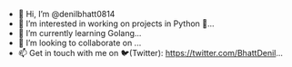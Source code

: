 - 👋 Hi, I’m @denilbhatt0814
- 👀 I’m interested in working on projects in Python 🐍...
- 🌱 I’m currently learning Golang...
- 💞️ I’m looking to collaborate on ...
- 📫 Get in touch with me on 🐦(Twitter): https://twitter.com/BhattDenil...    

<!---
denilbhatt0814/denilbhatt0814 is a ✨ special ✨ repository because its `README.md` (this file) appears on your GitHub profile.
You can click the Preview link to take a look at your changes.
--->
